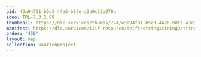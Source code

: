 ```yaml
---
pid: 43a94f91-b5e3-44a6-b8fe-a3a9c33e070a
idno: TRL-7.3.2.09
thumbnail: https://dlc.services/thumbs/7/4/43a94f91-b5e3-44a6-b8fe-a3a9c33e070a/full/400,339/0/default.jpg
manifest: https://dlc.services/iiif-resource/delft/string1string2string3/kaartenproject-2007/TRL-7.3.2.09
order: '450'
layout: map
collection: kaartenproject
---
```

